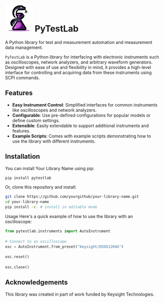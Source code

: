 # ![PyTestLab](pytestlab_logo.png) PyTestLab

A Python library for test and measurement  automation and measurement data management.

`PyTestLab` is a Python library for interfacing with electronic instruments such as oscilloscopes, network analyzers, and arbitrary waveform generators. Designed with ease of use and flexibility in mind, it provides a high-level interface for controlling and acquiring data from these instruments using SCPI commands.

## Features

- **Easy Instrument Control**: Simplified interfaces for common instruments like oscilloscopes and network analyzers.
- **Configurable**: Use pre-defined configurations for popular models or define custom settings.
- **Extensible**: Easily extendable to support additional instruments and features.
- **Example Scripts**: Comes with example scripts demonstrating how to use the library with different instruments.

## Installation

You can install Your Library Name using pip:

```bash
pip install pytestlab
```

Or, clone this repository and install:

```bash
git clone https://github.com/yourgithub/your-library-name.git
cd your-library-name
pip install -e. # install in editable mode
```

Usage
Here's a quick example of how to use the library with an oscilloscope:

```python
from pytestlab.instruments import AutoInstrument

# Connect to an oscilloscope
osc = AutoInstrument.from_preset("keysight/DSOX1204G")

osc.reset()

osc.close()
```

## Acknowledgements

This library was created in part of work funded by Keysight Technologies.
